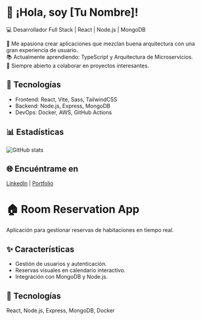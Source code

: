 # 👋 ¡Hola, soy [Tu Nombre]!
💻 Desarrollador Full Stack | React | Node.js | MongoDB  

🚀 Me apasiona crear aplicaciones que mezclan buena arquitectura con una gran experiencia de usuario.  
📚 Actualmente aprendiendo: TypeScript y Arquitectura de Microservicios.  
🌱 Siempre abierto a colaborar en proyectos interesantes.

## 🧠 Tecnologías
- Frontend: React, Vite, Sass, TailwindCSS  
- Backend: Node.js, Express, MongoDB  
- DevOps: Docker, AWS, GitHub Actions  

## 📊 Estadísticas
![GitHub stats](https://github-readme-stats.vercel.app/api?username=JuDevRo&show_icons=true&theme=tokyonight)

## 🌐 Encuéntrame en
[LinkedIn](https://www.linkedin.com/in/juan-r-4116a5223/) | [Portfolio](https://judev.site)

# 🏠 Room Reservation App
Aplicación para gestionar reservas de habitaciones en tiempo real.

## ✨ Características
- Gestión de usuarios y autenticación.
- Reservas visuales en calendario interactivo.
- Integración con MongoDB y Node.js.

## 🧠 Tecnologías
React, Node.js, Express, MongoDB, Docker
